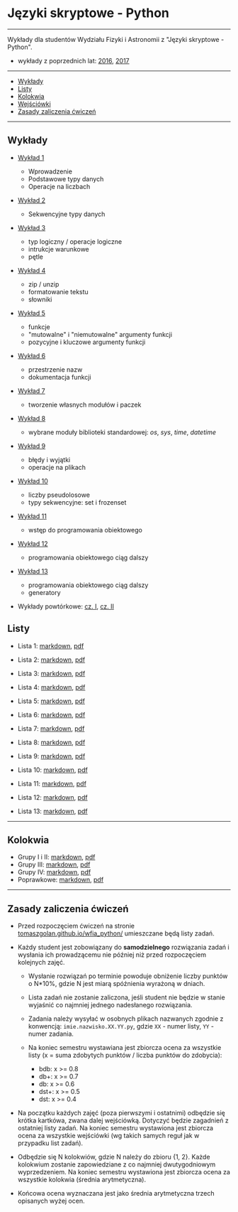 # Języki skryptowe - Python

---

Wykłady dla studentów Wydziału Fizyki i Astronomii z "Języki skryptowe - Python".

* wykłady z poprzednich lat: [2016](https://tomaszgolan.github.io/js-python/), [2017](https://github.com/TomaszGolan/js-python)

---

* [Wykłady](#wyklady)
* [Listy](#listy)
* [Kolokwia](#kolokwia)
* [Wejściówki](#wejsciowki)
* [Zasady zaliczenia ćwiczeń](#zasady-zaliczania-cwiczen)

---

## Wykłady

*  [Wykład 1](https://tomaszgolan.github.io/wfia_python/html/python_w01.html)

    * Wprowadzenie
    * Podstawowe typy danych
    * Operacje na liczbach
    
*  [Wykład 2](https://tomaszgolan.github.io/wfia_python/html/python_w02.html)

    * Sekwencyjne typy danych
        
*  [Wykład 3](https://tomaszgolan.github.io/wfia_python/html/python_w03.html)

    * typ logiczny / operacje logiczne
    * intrukcje warunkowe
    * pętle

*  [Wykład 4](https://tomaszgolan.github.io/wfia_python/html/python_w04.html)

    * zip / unzip
    * formatowanie tekstu
    * słowniki

*  [Wykład 5](https://tomaszgolan.github.io/wfia_python/html/python_w05.html)

    * funkcje
    * "mutowalne" i "niemutowalne" argumenty funkcji
    * pozycyjne i kluczowe argumenty funkcji
  
*  [Wykład 6](https://tomaszgolan.github.io/wfia_python/html/python_w06.html)

    * przestrzenie nazw
    * dokumentacja funkcji

*  [Wykład 7](https://tomaszgolan.github.io/wfia_python/html/python_w07.html)

    * tworzenie własnych modułów i paczek

*  [Wykład 8](https://tomaszgolan.github.io/wfia_python/html/python_w08.html)

    * wybrane moduły biblioteki standardowej: *os*, *sys*, *time*, *datetime*

*  [Wykład 9](https://tomaszgolan.github.io/wfia_python/html/python_w09.html)

    * błędy i wyjątki
    * operacje na plikach

*  [Wykład 10](https://tomaszgolan.github.io/wfia_python/html/python_w10.html)

    * liczby pseudolosowe
    * typy sekwencyjne: set i frozenset

*  [Wykład 11](https://tomaszgolan.github.io/wfia_python/html/python_w11.html)

    * wstęp do programowania obiektowego

*  [Wykład 12](https://tomaszgolan.github.io/wfia_python/html/python_w12.html)

    * programowania obiektowego ciąg dalszy

*  [Wykład 13](https://tomaszgolan.github.io/wfia_python/html/python_w13.html)

    * programowania obiektowego ciąg dalszy
    * generatory

* Wykłady powtórkowe: [cz. I](http://tomaszgolan.github.io/reveal_talks/html/js-python_w13.html), [cz. II](http://tomaszgolan.github.io/reveal_talks/html/js-python_w14.html)

## Listy

* Lista 1: [markdown](listy/lista_01.md), [pdf](listy/lista_01.pdf)

* Lista 2: [markdown](listy/lista_02.md), [pdf](listy/lista_02.pdf)

* Lista 3: [markdown](listy/lista_03.md), [pdf](listy/lista_03.pdf)

* Lista 4: [markdown](listy/lista_04.md), [pdf](listy/lista_04.pdf)

* Lista 5: [markdown](listy/lista_05.md), [pdf](listy/lista_05.pdf)

* Lista 6: [markdown](listy/lista_06.md), [pdf](listy/lista_06.pdf)

* Lista 7: [markdown](listy/lista_07.md), [pdf](listy/lista_07.pdf)

* Lista 8: [markdown](listy/lista_08.md), [pdf](listy/lista_08.pdf)

* Lista 9: [markdown](listy/lista_09.md), [pdf](listy/lista_09.pdf)

* Lista 10: [markdown](listy/lista_10.md), [pdf](listy/lista_10.pdf)

* Lista 11: [markdown](listy/lista_11.md), [pdf](listy/lista_11.pdf)

* Lista 12: [markdown](listy/lista_12.md), [pdf](listy/lista_12.pdf)

* Lista 13: [markdown](listy/lista_13.md), [pdf](listy/lista_13.pdf)

---

## Kolokwia

* Grupy I i II: [markdown](kolokwia/kolokwium.01.grupa.1-2.md), [pdf](kolokwia/kolokwium.01.grupa.1-2.pdf)
* Grupy III: [markdown](kolokwia/kolokwium.01.grupa.3.md), [pdf](kolokwia/kolokwium.01.grupa.3.pdf)
* Grupy IV: [markdown](kolokwia/kolokwium.01.grupa.4.md), [pdf](kolokwia/kolokwium.01.grupa.4.pdf)
* Poprawkowe: [markdown](kolokwia/kolo.poprawa.md), [pdf](kolokwia/kolo.poprawa.pdf)

---

## Zasady zaliczenia ćwiczeń

* Przed rozpoczęciem ćwiczeń na stronie [tomaszgolan.github.io/wfia_python/](https://tomaszgolan.github.io/wfia_python/) umieszczane będą listy zadań.

* Każdy student jest zobowiązany do **samodzielnego** rozwiązania zadań i wysłania ich prowadzącemu nie później niż przed rozpoczęciem kolejnych zajęć.

    * Wysłanie rozwiązań po terminie powoduje obniżenie liczby punktów o N*10%, gdzie N jest miarą spóźnienia wyrażoną w dniach.
    * Lista zadań nie zostanie zaliczona, jeśli student nie będzie w stanie wyjaśnić co najmniej jednego nadesłanego rozwiązania.
    * Zadania należy wysyłać w osobnych plikach nazwanych zgodnie z konwencją: `imie.nazwisko.XX.YY.py`, gdzie `XX` - numer listy, `YY` - numer zadania.
    * Na koniec semestru wystawiana jest zbiorcza ocena za wszystkie listy (x = suma zdobytych punktów / liczba punktów do zdobycia):

        *  bdb: x >= 0.8
        *  db+: x >= 0.7
        *   db: x >= 0.6
        * dst+: x >= 0.5
        *  dst: x >= 0.4

* Na początku każdych zajęć (poza pierwszymi i ostatnimi) odbędzie się krótka kartkówa, zwana dalej wejściówką. Dotyczyć będzie zagadnień z ostatniej listy zadań. Na koniec semestru wystawiona jest zbiorcza ocena za wszystkie wejściówki (wg takich samych reguł jak w przypadku list zadań).

* Odbędzie się N kolokwiów, gdzie N należy do zbioru {1, 2}. Każde kolokwium zostanie zapowiedziane z co najmniej dwutygodniowym wyprzedzeniem. Na koniec semestru wystawiona jest zbiorcza ocena za wszystkie kolokwia (średnia arytmetyczna).

* Końcowa ocena wyznaczana jest jako średnia arytmetyczna trzech opisanych wyżej ocen.
